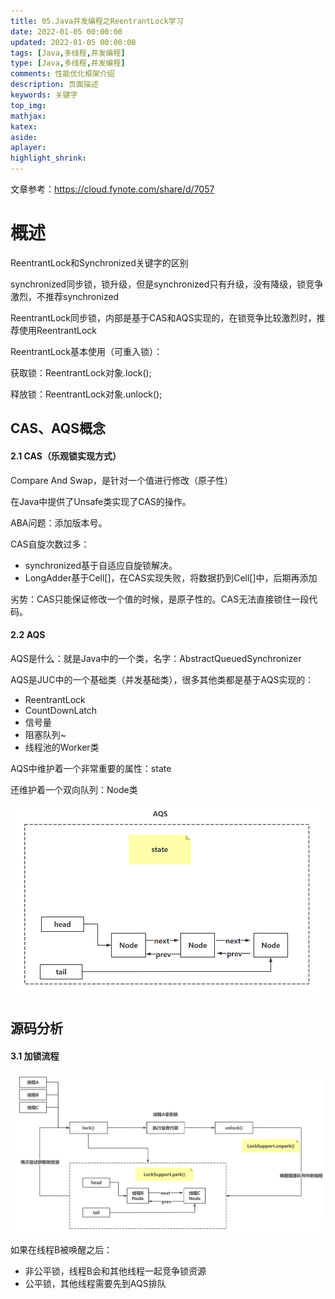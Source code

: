 ```yaml
---
title: 05.Java并发编程之ReentrantLock学习
date: 2022-01-05 00:00:00
updated: 2022-01-05 00:00:00
tags: [Java,多线程,并发编程]
type: [Java,多线程,并发编程]
comments: 性能优化框架介绍
description: 页面描述
keywords: 关键字
top_img:
mathjax:
katex:
aside:
aplayer:
highlight_shrink:
---
```


文章参考：https://cloud.fynote.com/share/d/7057



# 概述

ReentrantLock和Synchronized关键字的区别

synchronized同步锁，锁升级，但是synchronized只有升级，没有降级，锁竞争激烈，不推荐synchronized

ReentrantLock同步锁，内部是基于CAS和AQS实现的，在锁竞争比较激烈时，推荐使用ReentrantLock

ReentrantLock基本使用（可重入锁）：

获取锁：ReentrantLock对象.lock();

释放锁：ReentrantLock对象.unlock();



## CAS、AQS概念

#### 2.1 CAS（乐观锁实现方式）

Compare And Swap，是针对一个值进行修改（原子性）

在Java中提供了Unsafe类实现了CAS的操作。

ABA问题：添加版本号。

CAS自旋次数过多：

- synchronized基于自适应自旋锁解决。
- LongAdder基于Cell[]，在CAS实现失败，将数据扔到Cell[]中，后期再添加

劣势：CAS只能保证修改一个值的时候，是原子性的。CAS无法直接锁住一段代码。



#### 2.2 AQS

AQS是什么：就是Java中的一个类，名字：AbstractQueuedSynchronizer

AQS是JUC中的一个基础类（并发基础类），很多其他类都是基于AQS实现的：

- ReentrantLock
- CountDownLatch
- 信号量
- 阻塞队列~
- 线程池的Worker类

AQS中维护着一个非常重要的属性：state

还维护着一个双向队列：Node类

![img](images/fef3b755d6ca4688b074837d6e05ebae.png)



## 源码分析

#### 3.1 加锁流程

![image.png](images/32636de630194086a8b0e6144ccd09c1.png)

如果在线程B被唤醒之后：

- 非公平锁，线程B会和其他线程一起竞争锁资源
- 公平锁，其他线程需要先到AQS排队





